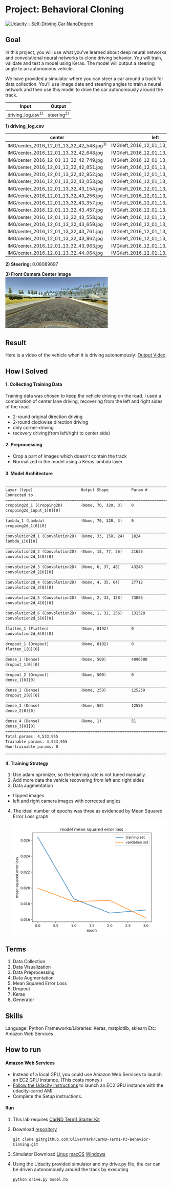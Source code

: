 # Project: Behavioral Cloning

[![Udacity - Self-Driving Car NanoDegree](https://s3.amazonaws.com/udacity-sdc/github/shield-carnd.svg)](http://www.udacity.com/drive)

## Goal

In this project, you will use what you've learned about deep neural networks and convolutional neural networks to clone driving behavior. You will train, validate and test a model using Keras. The model will output a steering angle to an autonomous vehicle.

We have provided a simulator where you can steer a car around a track for data collection. You'll use image data and steering angles to train a neural network and then use this model to drive the car autonomously around the track.

| Input               | Output       |
| ------------------- | ------------ |
| driving_log.csv<sup>1)</sup> | steering<sup>2)</sup> |

**1) driving_log.csv**

| center                                   | left                                 | right                                 | steering   | throttle  | brake | speed     |
| ---------------------------------------- | ------------------------------------ | ------------------------------------- | ---------- | --------- | ----- | --------- |
| IMG/center_2016_12_01_13_32_42_548.jpg<sup>3)</sup> | IMG/left_2016_12_01_13_32_42_548.jpg | IMG/right_2016_12_01_13_32_42_548.jpg | 0          | 0         | 0     | 0.5394107 |
| IMG/center_2016_12_01_13_32_42_648.jpg   | IMG/left_2016_12_01_13_32_42_648.jpg | IMG/right_2016_12_01_13_32_42_648.jpg | 0          | 0         | 0     | 0.5340073 |
| IMG/center_2016_12_01_13_32_42_749.jpg   | IMG/left_2016_12_01_13_32_42_749.jpg | IMG/right_2016_12_01_13_32_42_749.jpg | 0          | 0         | 0     | 0.5285226 |
| IMG/center_2016_12_01_13_32_42_851.jpg   | IMG/left_2016_12_01_13_32_42_851.jpg | IMG/right_2016_12_01_13_32_42_851.jpg | 0          | 0         | 0     | 0.5231478 |
| IMG/center_2016_12_01_13_32_42_952.jpg   | IMG/left_2016_12_01_13_32_42_952.jpg | IMG/right_2016_12_01_13_32_42_952.jpg | 0          | 0         | 0     | 0.5179049 |
| IMG/center_2016_12_01_13_32_43_053.jpg   | IMG/left_2016_12_01_13_32_43_053.jpg | IMG/right_2016_12_01_13_32_43_053.jpg | 0          | 0         | 0     | 0.5127146 |
| IMG/center_2016_12_01_13_32_43_154.jpg   | IMG/left_2016_12_01_13_32_43_154.jpg | IMG/right_2016_12_01_13_32_43_154.jpg | 0          | 0         | 0     | 0.5075763 |
| IMG/center_2016_12_01_13_32_43_256.jpg   | IMG/left_2016_12_01_13_32_43_256.jpg | IMG/right_2016_12_01_13_32_43_256.jpg | 0          | 0         | 0     | 0.5024896 |
| IMG/center_2016_12_01_13_32_43_357.jpg   | IMG/left_2016_12_01_13_32_43_357.jpg | IMG/right_2016_12_01_13_32_43_357.jpg | 0          | 0.735778  | 0     | 0.9536688 |
| IMG/center_2016_12_01_13_32_43_457.jpg   | IMG/left_2016_12_01_13_32_43_457.jpg | IMG/right_2016_12_01_13_32_43_457.jpg | 0.0617599  | 0.9855326 | 0     | 2.124567  |
| IMG/center_2016_12_01_13_32_43_558.jpg   | IMG/left_2016_12_01_13_32_43_558.jpg | IMG/right_2016_12_01_13_32_43_558.jpg | 0.05219137 | 0.9855326 | 0     | 3.286475  |
| IMG/center_2016_12_01_13_32_43_659.jpg   | IMG/left_2016_12_01_13_32_43_659.jpg | IMG/right_2016_12_01_13_32_43_659.jpg | 0.05219137 | 0.9855326 | 0     | 4.440864  |
| IMG/center_2016_12_01_13_32_43_761.jpg   | IMG/left_2016_12_01_13_32_43_761.jpg | IMG/right_2016_12_01_13_32_43_761.jpg | 0.3679529  | 0.9855326 | 0     | 5.565724  |
| IMG/center_2016_12_01_13_32_43_862.jpg   | IMG/left_2016_12_01_13_32_43_862.jpg | IMG/right_2016_12_01_13_32_43_862.jpg | 0.5784606  | 0.9855326 | 0     | 6.626935  |
| IMG/center_2016_12_01_13_32_43_963.jpg   | IMG/left_2016_12_01_13_32_43_963.jpg | IMG/right_2016_12_01_13_32_43_963.jpg | 0.5784606  | 0.9855326 | 0     | 7.730138  |
| IMG/center_2016_12_01_13_32_44_064.jpg   | IMG/left_2016_12_01_13_32_44_064.jpg | IMG/right_2016_12_01_13_32_44_064.jpg | 0.1670138  | 0.9855326 | 0     | 8.83677   |

**2) Steering:** 0.08089697

**3) Front Camera Center Image**
![Input Image1](input_image.jpg)

## Result
Here is a video of the vehicle when it is driving autonomously: [Output Video](https://youtu.be/7b3STHnT_8g)

## How I Solved
#### 1. Collecting Training Data
Training data was chosen to keep the vehicle driving on the road. I used a combination of center lane driving, recovering from the left and right sides of the road.
- 2-round original direction driving
- 2-round clockwise direction driving
- only corner-driving
- recovery driving(from left/right to center side)

#### 2. Preprocessing
- Crop a part of images which doesn't contain the track
- Normalized in the model using a Keras lambda layer
#### 3. Model Architecture
```
____________________________________________________________________________________________________
Layer (type)                     Output Shape          Param #     Connected to                     
====================================================================================================
cropping2d_1 (Cropping2D)        (None, 70, 320, 3)    0           cropping2d_input_1[0][0]         
____________________________________________________________________________________________________
lambda_1 (Lambda)                (None, 70, 320, 3)    0           cropping2d_1[0][0]               
____________________________________________________________________________________________________
convolution2d_1 (Convolution2D)  (None, 33, 158, 24)   1824        lambda_1[0][0]                   
____________________________________________________________________________________________________
convolution2d_2 (Convolution2D)  (None, 15, 77, 36)    21636       convolution2d_1[0][0]            
____________________________________________________________________________________________________
convolution2d_3 (Convolution2D)  (None, 6, 37, 48)     43248       convolution2d_2[0][0]            
____________________________________________________________________________________________________
convolution2d_4 (Convolution2D)  (None, 4, 35, 64)     27712       convolution2d_3[0][0]            
____________________________________________________________________________________________________
convolution2d_5 (Convolution2D)  (None, 2, 33, 128)    73856       convolution2d_4[0][0]            
____________________________________________________________________________________________________
convolution2d_6 (Convolution2D)  (None, 1, 32, 256)    131328      convolution2d_5[0][0]            
____________________________________________________________________________________________________
flatten_1 (Flatten)              (None, 8192)          0           convolution2d_6[0][0]            
____________________________________________________________________________________________________
dropout_1 (Dropout)              (None, 8192)          0           flatten_1[0][0]                  
____________________________________________________________________________________________________
dense_1 (Dense)                  (None, 500)           4096500     dropout_1[0][0]                  
____________________________________________________________________________________________________
dropout_2 (Dropout)              (None, 500)           0           dense_1[0][0]                    
____________________________________________________________________________________________________
dense_2 (Dense)                  (None, 250)           125250      dropout_2[0][0]                  
____________________________________________________________________________________________________
dense_3 (Dense)                  (None, 50)            12550       dense_2[0][0]                    
____________________________________________________________________________________________________
dense_4 (Dense)                  (None, 1)             51          dense_3[0][0]                    
====================================================================================================
Total params: 4,533,955
Trainable params: 4,533,955
Non-trainable params: 0
____________________________________________________________________________________________________
```
#### 4. Training Strategy
1. Use adam oprimizer, so the learning rate is not tuned manually. 
2. Add more data the vehicle recovering from left and right sides
3. Data augmentation
  - flipped images
  - left and right camera images with corrected angles
4. The ideal number of epochs was three as evidenced by Mean Squared Error Loss graph.
   ![](figure_1.png)

## Terms
1. Data Collection
2. Data Visualization
3. Data Preprocessing
4. Data Augmentation
5. Mean Squared Error Loss
6. Dropout
7. Keras
8. Generator

## Skills
Language: Python
Frameworks/Libraries:  Keras, matplotlib, sklearn
Etc: Amazon Web Services

## How to run

#### Amazon Web Services
- Instead of a local GPU, you could use Amazon Web Services to launch an EC2 GPU instance. (This costs money.)
- [Follow the Udacity instructions](https://classroom.udacity.com/nanodegrees/nd013/parts/fbf77062-5703-404e-b60c-95b78b2f3f9e/modules/6df7ae49-c61c-4bb2-a23e-6527e69209ec/lessons/614d4728-0fad-4c9d-a6c3-23227aef8f66/concepts/f6fccba8-0009-4d05-9356-fae428b6efb4) to launch an EC2 GPU instance with the udacity-carnd AMI.
- Complete the Setup instructions.


#### Run

1. This lab requires [CarND Term1 Starter Kit](https://github.com/udacity/CarND-Term1-Starter-Kit)

2. Download [repository](git@github.com:OliverPark/CarND-Term1-P3-Behavior-Cloning.git)
   ```Shell
   git clone git@github.com:OliverPark/CarND-Term1-P3-Behavior-Cloning.git
   ```

3. Simulator Download
   [Linux](https://d17h27t6h515a5.cloudfront.net/topher/2017/February/58ae46bb_linux-sim/linux-sim.zip)
   [macOS](https://d17h27t6h515a5.cloudfront.net/topher/2017/February/58ae4594_mac-sim.app/mac-sim.app.zip)
   [Windows](https://d17h27t6h515a5.cloudfront.net/topher/2017/February/58ae4419_windows-sim/windows-sim.zip)

4. Using the Udacity provided simulator and my drive.py file, the car can be driven autonomously around the track by executing
   ```Shell
   python drive.py model.h5
   ```
